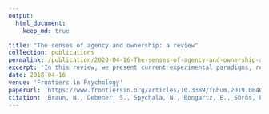```yaml
---
output: 
  html_document:
    keep_md: true

title: "The senses of agency and ownership: a review"
collection: publications
permalink: /publication/2020-04-16-The-senses-of-agency-and-ownership-a-review-number-2
excerpt: 'In this review, we present current experimental paradigms, results and neurocognitive theories of both the sense of ownership (the feeling of mineness toward one’s own body parts, feelings or thoughts) and the sense of agency (the experience of initiating and controlling an action), and discuss their clinical and therapeutic relevance.'
date: 2018-04-16
venue: 'Frontiers in Psychology'
paperurl: 'https://www.frontiersin.org/articles/10.3389/fnhum.2019.00461/full'
citation: 'Braun, N., Debener, S., Spychala, N., Bongartz, E., Sörös, P., Müller, H. H., & Philipsen, A. (2018). The senses of agency and ownership: a review. Frontiers in psychology, 9, 535.'
---
```



